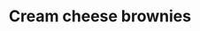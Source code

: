 ---
title: Cream cheese brownies
favorite: true
source: 
source_url: 
yield: 
active_time: 
total_time: 
tags: dessert
ingredients: "<strong>brownies</strong><ul><li>1 cup sugar</li>
	<li>1/2 cup flour</li>
	<li>1/3 cup cocoa</li>
	<li>1/4 tsp salt</li>
	<li>1/4 tsp baking powder</li>
	<li>2 eggs</li>
	<li>1 stick butter</li>
	<li>1 tsp vanilla</li></ul>
	<strong>cream cheese frosting</strong><ul>
	<li>8 oz cream cheese</li>
	<li>1/3 cup sugar</li>
	<li>1 egg</li>
	<li>1/2 tsp vanilla</li></ul>"
instructions: '<ol><li>Make brownies by creaming sugar with butter, then mixing in rest of the ingredients until smooth.</li>
	<li>Mix cream cheese by whipping the cream cheese first, then adding the rest of the ingredients.</li>
	<li>Spread brownie mix on a greased and floured pan, then pour cream cheese mix over it.</li>
	<li>Run a knife through over and over to create a marble effect.</li>
	<li>Bake in a 9"x9" pan for thick brownies (9"x13" for thin) at 350 for 35 - 40 minutes.</li></ol>'
---